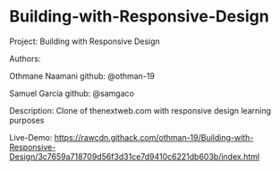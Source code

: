 # Building-with-Responsive-Design
Project: Building with Responsive Design

Authors:

Othmane Naamani 
github: @othman-19

Samuel García 
github: @samgaco

Description:
Clone of thenextweb.com with responsive design learning purposes

Live-Demo:
https://rawcdn.githack.com/othman-19/Building-with-Responsive-Design/3c7659a718709d56f3d31ce7d9410c6221db603b/index.html
